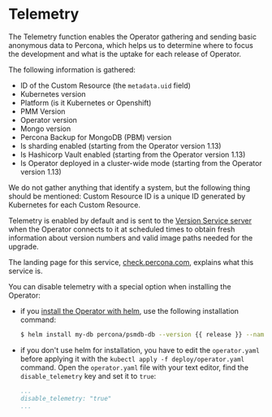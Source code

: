 # Telemetry

The Telemetry function enables the Operator gathering and sending basic anonymous data to Percona, which helps us to determine where to focus the development and what is the uptake for each release of Operator.

The following information is gathered:

* ID of the Custom Resource (the `metadata.uid` field)
* Kubernetes version
* Platform (is it Kubernetes or Openshift)
* PMM Version
* Operator version
* Mongo version
* Percona Backup for MongoDB (PBM) version
* Is sharding enabled (starting from the Operator version 1.13)
* Is Hashicorp Vault enabled (starting from the Operator version 1.13)
* Is Operator deployed in a cluster-wide mode (starting from the Operator version 1.13)

We do not gather anything that identify a system, but the following thing should be mentioned:
Custom Resource ID is a unique ID generated by Kubernetes for each Custom Resource.

Telemetry is enabled by default and is sent to the [Version Service server](update.md#automatic-upgrade) when the Operator connects to it at scheduled times to obtain fresh information about version numbers and valid image paths needed for the upgrade.

The landing page for this service, [check.percona.com](https://check.percona.com/), explains what this service is.

You can disable telemetry with a special option when installing the Operator:

* if you [install the Operator with helm](helm.md), use the following installation command:

  ```sh
  $ helm install my-db percona/psmdb-db --version {{ release }} --namespace my-namespace --set disable_telemetry="true"
  ```

* if you don't use helm for installation, you have to edit the `operator.yaml`
  before applying it with the `kubectl apply -f deploy/operator.yaml` command.
  Open the `operator.yaml` file with your text editor, find the
  `disable_telemetry` key and set it to `true`:

  ```yaml
  ...
  disable_telemetry: "true"
  ...
  ```


